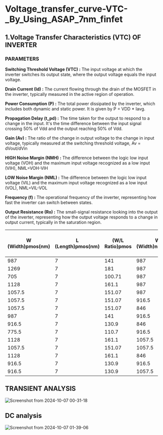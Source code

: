 # Voltage_transfer_curve-VTC-_By_Using_ASAP_7nm_finfet



## 1.Voltage Transfer Characteristics (VTC) OF INVERTER
### PARAMETERS 
**Switching Threshold Voltage (VTC) :** The input voltage at which the inverter switches its output state, where the output voltage equals the input voltage.

**Drain Current (Id) :** The current flowing through the drain of the MOSFET in the inverter, typically measured in the active region of operation.

**Power Consumption (P) :** The total power dissipated by the inverter, which includes both dynamic and static power. It is given by P = VDD * Iavg.

**Propagation Delay (t_pd) :** The time taken for the output to respond to a change in the input. It's the time difference between the input signal crossing 50% of Vdd and the output reaching 50% of Vdd.

**Gain (Av) :** The ratio of the change in output voltage to the change in input voltage, typically measured at the switching threshold voltage, Av = dVout/dVin 

**HIGH Noise Margin (NMH) :** The difference between the logic low input voltage (VOH) and the maximum input voltage recognized as a low input (VIH), NML=VOH-VIH

**LOW Noise Margin (NML) :** The difference between the logic low input voltage (VIL) and the maximum input voltage recognized as a low input (VOL), NML=VIL-VOL

**Frequency (f) :** The operational frequency of the inverter, representing how fast the inverter can switch between states.

**Output Resistance (Ro) :** The small-signal resistance looking into the output of the inverter, representing how the output voltage responds to a change in output current, typically in the saturation region.

| W (Width)pmos(nm) | L (Length)pmos(nm) |  (W/L Ratio)pmos |  W (Width)nmos(nm) |L (Length)nmos(nm) |(W/L Ratio)nmos| Switching Threshold Voltage (VTC)(v) | Drain Current (Id) (uA) | Propagation Delay (t_pd) (ps) | Gain (Av) | Noise Margin (NMH) |Noise Margin (NML) |
|------|------|------------------------------------|-------------------------|-----------------------|-------------------------------|-----------|------------------------|--------------------|-------------|------------|-----------------|
|987     | 7   |141    | 987                 |  7      | 141                           |.3447      |226.56       | .6086     | 6.48     | .194                           |.176        |
|1269    | 7   |181    | 987                 |  7      | 141                           |.36212     |252.95       | .91331    | 6.434    | .165                           |.198       |
|705     |   7 |100.71 | 987                 |   7     | 141                           |.39323     |192.98       | .21734    | 6.473    | .235                           | .133      |
|1128    |   7 |161.1  | 987                 |   7     | 141                           |.35401     |240.11       | .76929    | 6.429    |  .236                          | .144      |
|1057.5  |  7  |151.07 | 987                 |   7     | 141                           |.34955     |240          | .69124    | 6.43     | .202                           |  .163      |
|1057.5  | 7   |151.07 | 916.5               |   7     | 130.9                         |.35467     |224.16       | .78088    | 6.43     | .179                             |.186      |           
|1057.5  | 7   |151.07 | 846                 |   7     | 120.8                         |.36018     |216          | .87849    | 6.343    | .17                             | .194      |    
| 987    | 7   |141    | 916.5               |   7     | 130.9                         |.34991     |219.31       | .69745    | 6.425    | .187                             |.177     |      
|916.5   | 7   |130.9  | 846                 |   7     | 120.8                         |.35032     |201.31       | .7047     | 6.426    | .185                             |.179         |     
|775.5   | 7   |110.7  | 916.5               |   7     | 130.9                         |.3508      |185.4        | .71326    | 6.43     | .184                             |.179        |     
|1128    | 7   |161.1  | 1057.5              |   7     | 151.07                        |.34925     |249.75       | .68584    | 6.424    | .187                             |.177         |    
|1057.5  | 7   |151.07 | 1057.5              |   7     | 151.07                        |.34478     |243          | .60864    | 6.424    | .196                             |.168           |   
|1128    | 7   |161.1  | 846                 |   7     | 120.8                         |.364       |219.8        | .95785    | 6.44     | .162                             |.202           |  
|916.5   | 7   |130.9  | 916.5               |   7     | 130.9                         |.356       |191.93       | .81027    | 6.426    | .175                             |.188             |
|916.5   | 7   |130.9  | 1057.5              |   7     | 151.07                        |.334       |226          | .43957    | 6.435    | .211                             |.154             |









## TRANSIENT ANALYSIS

![Screenshot from 2024-10-07 00-31-18](https://github.com/user-attachments/assets/0b782a1b-c7d7-4cf1-9e76-a67e3a6a9bb8)

## DC analysis

![Screenshot from 2024-10-07 01-39-06](https://github.com/user-attachments/assets/dce59d35-70f5-4e0e-977d-0bf9a0835ae2)
